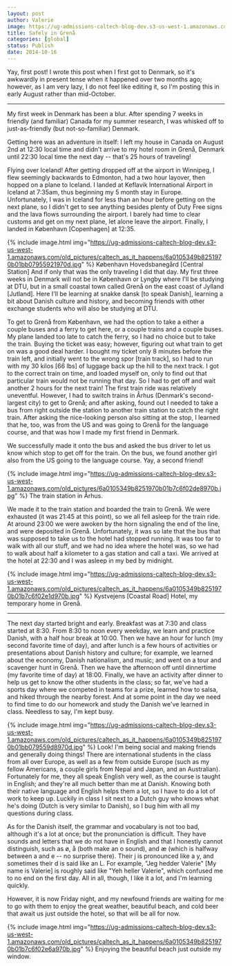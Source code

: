 ```yaml
---
layout: post
author: Valerie
image: https://ug-admissions-caltech-blog-dev.s3-us-west-1.amazonaws.com/old_pictures/caltech_as_it_happens/6a0105349b8251970b01bb07955964970d.jpg
title: Safely in Grenå 
categories: [global]
status: Publish
date: 2014-10-16
---
```


Yay, first post! I wrote this post when I first got to Denmark, so it's awkwardly in present tense when it happened over two months ago; however, as I am very lazy, I do not feel like editing it, so I'm posting this in early August rather than mid-October.

---

My first week in Denmark has been a blur. After spending 7 weeks in friendly (and familiar) Canada for my summer research, I was whisked off to just-as-friendly (but not-so-familiar) Denmark.

Getting here was an adventure in itself: I left my house in Canada on August 2nd at 12:30 local time and didn't arrive to my hotel room in Grenå, Denmark until 22:30 local time the next day -- that's 25 hours of traveling!

Flying over Iceland!
After getting dropped off at the airport in Winnipeg, I flew seemingly backwards to Edmonton, had a two hour layover, then hopped on a plane to Iceland. I landed at Keflavik International Airport in Iceland at 7:35am, thus beginning my 5 month stay in Europe. Unfortunately, I was in Iceland for less than an hour before getting on the next plane, so I didn't get to see anything besides plenty of Duty Free signs and the lava flows surrounding the airport. I barely had time to clear customs and get on my next plane, let alone leave the airport. Finally, I landed in København [Copenhagen] at 12:35.


{% include image.html img="https://ug-admissions-caltech-blog-dev.s3-us-west-1.amazonaws.com/old_pictures/caltech_as_it_happens/6a0105349b8251970b01bb07955921970d.jpg" %}
København Hovedsbanegård [Central Station]
And if only that was the only traveling I did that day. My first three weeks in Denmark will not be in København or Lyngby where I'll be studying at DTU, but in a small coastal town called Grenå on the east coast of Jylland [Jutland]. Here I'll be learning at snakke dansk [to speak Danish], learning a bit about Danish culture and history, and becoming friends with other exchange students who will also be studying at DTU.

To get to Grenå from København, we had the option to take a either a couple buses and a ferry to get here, or a couple trains and a couple buses. My plane landed too late to catch the ferry, so I had no choice but to take the train. Buying the ticket was easy; however, figuring out what train to get on was a good deal harder. I bought my ticket only 8 minutes before the train left, and initially went to the wrong spor [train track], so I had to run with my 30 kilos [66 lbs] of luggage back up the hill to the next track. I got to the correct train on time, and loaded myself on, only to find out that particular train would not be running that day. So I had to get off and wait another 2 hours for the next train!
The first train ride was relatively uneventful. However, I had to switch trains in Århus (Denmark's second-largest city) to get to Grenå; and after asking, found out I needed to take a bus from right outside the station to another train station to catch the right train. After asking the nice-looking person also sitting at the stop, I learned that he, too, was from the US and was going to Grenå for the language course, and that was how I made my first friend in Denmark.

We successfully made it onto the bus and asked the bus driver to let us know which stop to get off for the train. On the bus, we found another girl also from the US going to the language course. Yay, a second friend!


{% include image.html img="https://ug-admissions-caltech-blog-dev.s3-us-west-1.amazonaws.com/old_pictures/6a0105349b8251970b01b7c6f02de8970b.jpg" %}
The train station in Århus.

We made it to the train station and boarded the train to Grenå. We were exhausted (it was 21:45 at this point), so we all fell asleep for the train ride. At around 23:00 we were awoken by the horn signaling the end of the line, and were deposited in Grenå. Unfortunately, it was so late that the bus that was supposed to take us to the hotel had stopped running. It was too far to walk with all our stuff, and we had no idea where the hotel was, so we had to walk about half a kilometer to a gas station and call a taxi. We arrived at the hotel at 22:30 and I was asleep in my bed by midnight.


{% include image.html img="https://ug-admissions-caltech-blog-dev.s3-us-west-1.amazonaws.com/old_pictures/caltech_as_it_happens/6a0105349b8251970b01b7c6f02e1d970b.jpg" %}
Kystvejens [Coastal Road] Hotel, my temporary home in Grenå.

---

The next day started bright and early. Breakfast was at 7:30 and class started at 8:30. From 8:30 to noon every weekday, we learn and practice Danish, with a half hour break at 10:00. Then we have an hour for lunch (my second favorite time of day), and after lunch is a few hours of activities or presentations about Danish history and culture; for example, we learned about the economy, Danish nationalism, and music; and went on a tour and scavenger hunt in Grenå. Then we have the afternoon off until dinnertime (my favorite time of day) at 18:00. Finally, we have an activity after dinner to help us get to know the other students in the class; so far, we've had a sports day where we competed in teams for a prize, learned how to salsa, and hiked through the nearby forest. And at some point in the day we need to find time to do our homework and study the Danish we've learned in class. Needless to say, I'm kept busy.


{% include image.html img="https://ug-admissions-caltech-blog-dev.s3-us-west-1.amazonaws.com/old_pictures/caltech_as_it_happens/6a0105349b8251970b01bb079559d8970d.jpg" %}
Look! I'm being social and making friends and generally doing things!
There are international students in the class from all over Europe, as well as a few from outside Europe (such as my fellow Americans, a couple girls from Nepal and Japan, and an Australian). Fortunately for me, they all speak English very well, as the course is taught in English; and they're all much better than me at Danish. Knowing both their native language and English helps them a lot, so I have to do a lot of work to keep up. Luckily in class I sit next to a Dutch guy who knows what he's doing (Dutch is very similar to Danish), so I bug him with all my questions during class.

As for the Danish itself, the grammar and vocabulary is not too bad, although it's a lot at once; but the pronunciation is difficult. They have sounds and letters that we do not have in English and that I honestly cannot distinguish, such as ø, å (both make an o sound), and æ (which is halfway between a and e -- no surprise there). Their j is pronounced like a y, and sometimes their d is said like an L. For example, "Jeg hedder Valerie" [My name is Valerie] is roughly said like "Yeh heller Valerie", which confused me to no end on the first day. All in all, though, I like it a lot, and I'm learning quickly.

However, it is now Friday night, and my newfound friends are waiting for me to go with them to enjoy the great weather, beautiful beach, and cold beer that await us just outside the hotel, so that will be all for now.


{% include image.html img="https://ug-admissions-caltech-blog-dev.s3-us-west-1.amazonaws.com/old_pictures/caltech_as_it_happens/6a0105349b8251970b01b7c6f02e6a970b.jpg" %}
Enjoying the beautiful beach just outside my window.

